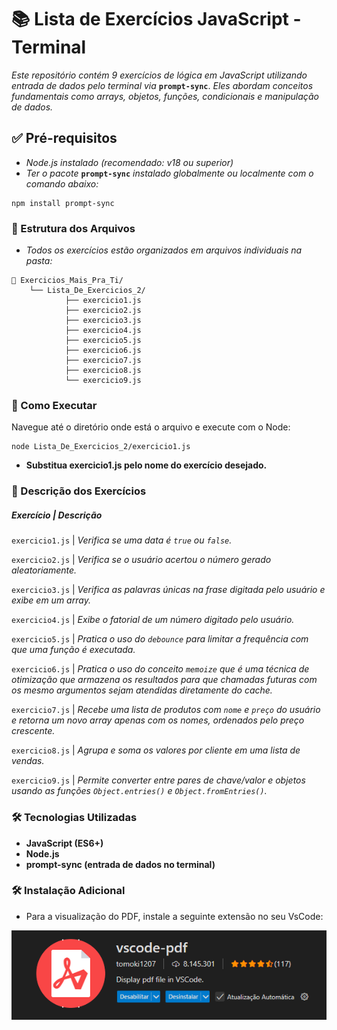 # 📚 Lista de Exercícios JavaScript - Terminal

*Este repositório contém 9 exercícios de lógica em JavaScript utilizando entrada de dados pelo terminal via* **`prompt-sync`**. *Eles abordam conceitos fundamentais como arrays, objetos, funções, condicionais e manipulação de dados.*

## ✅ Pré-requisitos

- *Node.js instalado (recomendado: v18 ou superior)*
- *Ter o pacote* **`prompt-sync`** *instalado globalmente ou localmente com o comando abaixo:*

```
npm install prompt-sync
```

### 📁 Estrutura dos Arquivos

- *Todos os exercícios estão organizados em arquivos individuais na pasta:*

```
📁 Exercicios_Mais_Pra_Ti/
    └── Lista_De_Exercicios_2/
            ├── exercicio1.js
            ├── exercicio2.js
            ├── exercicio3.js
            ├── exercicio4.js
            ├── exercicio5.js
            ├── exercicio6.js
            ├── exercicio7.js
            ├── exercicio8.js
            └── exercicio9.js
```

### 🚀 Como Executar

Navegue até o diretório onde está o arquivo e execute com o Node:

```
node Lista_De_Exercicios_2/exercicio1.js
```
- **Substitua exercicio1.js pelo nome do exercício desejado.**

### 🧠 Descrição dos Exercícios

##### Exercício  |  Descrição

`exercicio1.js`  |  *Verifica se uma data é `true` ou `false`.*

`exercicio2.js`  |  *Verifica se o usuário acertou o número gerado aleatoriamente.*

`exercicio3.js`  |  *Verifica as palavras únicas na frase digitada pelo usuário e exibe em um array.*

`exercicio4.js`  |  *Exibe o fatorial de um número digitado pelo usuário.*

`exercicio5.js`  |  *Pratica o uso do `debounce` para limitar a frequência com que uma função é executada.*

`exercicio6.js`  |  *Pratica o uso do conceito `memoize` que é uma técnica de otimização que armazena os resultados para que chamadas futuras com os mesmo argumentos sejam atendidas diretamente do cache.*

`exercicio7.js`  |  *Recebe uma lista de produtos com `nome` e `preço` do usuário e retorna um novo array apenas com os nomes, ordenados pelo preço crescente.*

`exercicio8.js`  |  *Agrupa e soma os valores por cliente em uma lista de vendas.*

`exercicio9.js`  |  *Permite converter entre pares de chave/valor e objetos usando as funções `Object.entries()` e `Object.fromEntries()`.*

### 🛠 Tecnologias Utilizadas

- **JavaScript (ES6+)**
- **Node.js**
- **prompt-sync (entrada de dados no terminal)**

### 🛠 Instalação Adicional

- Para a visualização do PDF, instale a seguinte extensão no seu VsCode:

<img src='./image.png' />